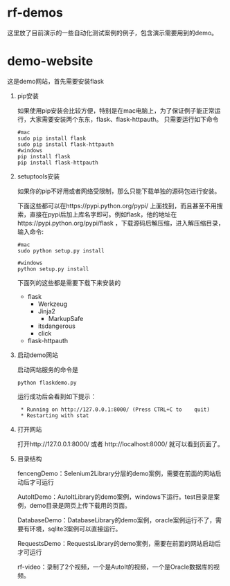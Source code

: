 # rf-demos
这里放了目前演示的一些自动化测试案例的例子，包含演示需要用到的demo。

# demo-website
这是demo网站，首先需要安装flask

1. pip安装

    如果使用pip安装会比较方便，特别是在mac电脑上，为了保证例子能正常运行，大家需要安装两个东东，flask、flask-httpauth。
只需要运行如下命令

    ```
    #mac
    sudo pip install flask
    sudo pip install flask-httpauth
    #windows
    pip install flask
    pip install flask-httpauth
    
    ```

2. setuptools安装
    如果你的pip不好用或者网络受限制，那么只能下载单独的源码包进行安装。        下面这些都可以在https://pypi.python.org/pypi/ 上面找到，而且甚至不用搜索，直接在pypi后加上库名字即可。例如flask，他的地址在https://pypi.python.org/pypi/flask ，下载源码后解压缩，进入解压缩目录，输入命令:
    ```
    #mac
    sudo python setup.py install
    
    #windows    python setup.py install
    ```        下面列的这些都是需要下载下来安装的    * flask        * Werkzeug        * Jinja2            * MarkupSafe        * itsdangerous        * click    * flask-httpauth


3. 启动demo网站

    启动网站服务的命令是

    ```
    python flaskdemo.py
    ```

    运行成功后会看到如下提示：
    
    ```
     * Running on http://127.0.0.1:8000/ (Press CTRL+C to    quit)
     * Restarting with stat
     ```

4. 打开网站
     
    打开http://127.0.0.1:8000/ 或者 http://localhost:8000/ 就可以看到页面了。

5. 目录结构
    
    fencengDemo：Selenium2Library分层的demo案例，需要在前面的网站启动后才可运行
    
    AutoItDemo：AutoItLibrary的demo案例，windows下运行。test目录是案例，demo目录是网页上传下载用的页面。
    
    DatabaseDemo：DatabaseLibrary的demo案例，oracle案例运行不了，需要有环境，sqlite3案例可以直接运行。
    
    RequestsDemo：RequestsLibrary的demo案例，需要在前面的网站启动后才可运行
    
    rf-video：录制了2个视频，一个是AutoIt的视频，一个是Oracle数据库的视频。